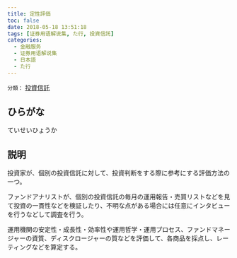 ```yaml
---
title: 定性評価
toc: false
date: 2018-05-18 13:51:18
tags: [证券用语解说集, た行, 投資信託]
categories:
  - 金融服务
  - 证券用语解说集
  - 日本語
  - た行
---
```


`分類：` [投資信託](/tags/投資信託/)

## ひらがな

ていせいひょうか

## 説明

投資家が、個別の投資信託に対して、投資判断をする際に参考にする評価方法の一つ。

ファンドアナリストが、個別の投資信託の毎月の運用報告・売買リストなどを見て投資の一貫性などを検証したり、不明な点がある場合には任意にインタビューを行うなどして調査を行う。

運用機関の安定性・成長性・効率性や運用哲学・運用プロセス、ファンドマネージャーの資質、ディスクロージャーの質などを評価して、各商品を採点し、レーティングなどを算定する。
